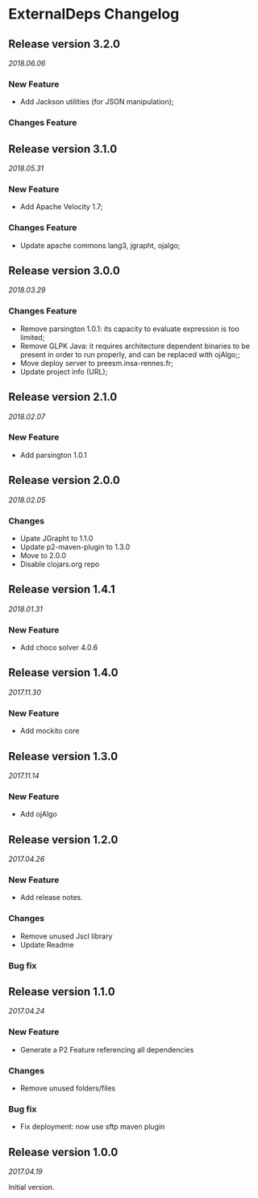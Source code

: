 ExternalDeps Changelog
======================

## Release version 3.2.0
*2018.06.06*

### New Feature
 * Add Jackson utilities (for JSON manipulation);

### Changes Feature


## Release version 3.1.0
*2018.05.31*

### New Feature
 * Add Apache Velocity 1.7;

### Changes Feature
 * Update apache commons lang3, jgrapht, ojalgo;

## Release version 3.0.0
*2018.03.29*

### Changes Feature
* Remove parsington 1.0.1: its capacity to evaluate expression is too limited;
* Remove GLPK Java: it requires architecture dependent binaries to be present in order to run properly, and can be replaced with ojAlgo;;
* Move deploy server to preesm.insa-rennes.fr;
* Update project info (URL);

## Release version 2.1.0
*2018.02.07*

### New Feature
 * Add parsington 1.0.1

## Release version 2.0.0
*2018.02.05*

### Changes
 * Upate JGrapht to 1.1.0
 * Update p2-maven-plugin to 1.3.0
 * Move to 2.0.0
 * Disable clojars.org repo

## Release version 1.4.1
*2018.01.31*

### New Feature
 * Add choco solver 4.0.6

## Release version 1.4.0
*2017.11.30*

### New Feature
 * Add mockito core

## Release version 1.3.0
*2017.11.14*

### New Feature
 * Add ojAlgo

## Release version 1.2.0
*2017.04.26*

### New Feature
 * Add release notes.

### Changes
 * Remove unused Jscl library
 * Update Readme

### Bug fix

## Release version 1.1.0
*2017.04.24*

### New Feature
 * Generate a P2 Feature referencing all dependencies

### Changes
 * Remove unused folders/files

### Bug fix
 * Fix deployment: now use sftp maven plugin

## Release version 1.0.0
*2017.04.19*

Initial version.
